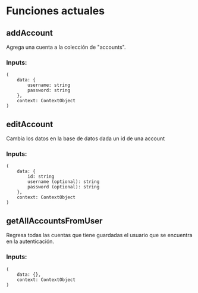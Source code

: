 # Funciones actuales

## addAccount
Agrega una cuenta a la colección de "accounts".

### Inputs:

    (
        data: {
            username: string
            password: string
        },
        context: ContextObject
    )

## editAccount
Cambia los datos en la base de datos dada un id de una account

### Inputs:

    (
        data: {
            id: string
            username (optional): string
            password (optional): string
        },
        context: ContextObject
    )

## getAllAccountsFromUser
Regresa todas las cuentas que tiene guardadas el usuario que se encuentra en la autenticación.

### Inputs:

    (
        data: {},
        context: ContextObject
    )